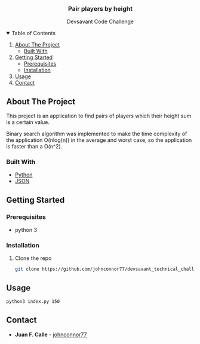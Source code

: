 <br />
<p align="center">

  <h3 align="center">Pair players by height</h3>

  <p align="center">
    Devsavant Code Challenge
  </p>
</p>



<!-- About the project -->
<details open="open">
  <summary>Table of Contents</summary>
  <ol>
    <li>
      <a href="#about-the-project">About The Project</a>
      <ul>
        <li><a href="#built-with">Built With</a></li>
      </ul>
    </li>
    <li>
      <a href="#getting-started">Getting Started</a>
      <ul>
        <li><a href="#prerequisites">Prerequisites</a></li>
        <li><a href="#installation">Installation</a></li>
      </ul>
    </li>
    <li><a href="#usage">Usage</a></li>
    <li><a href="#contact">Contact</a></li>
  </ol>
</details>


<!-- ABOUT THE PROJECT -->

## About The Project

This project is an application to find pairs of players which their height sum is a certain value.

Binary search algorithm was implemented to make the time complexity of the application O(nlog(n)) in the average and worst case, so the application is faster than a O(n^2).

### Built With

* [Python](https://www.python.org/)
* [JSON](https://docs.python.org/3/library/json.html)


<!-- GETTING STARTED -->
## Getting Started

### Prerequisites

* python 3

### Installation

1. Clone the repo
   ```sh
   git clone https://github.com/johnconnor77/devsavant_technical_challenge
   ```

<!-- USAGE -->
## Usage


   ```sh
   python3 index.py 150
   ```


<!-- CONTACT -->
## Contact


* **Juan F. Calle**  - [johnconnor77](https://github.com/johnconnor77)